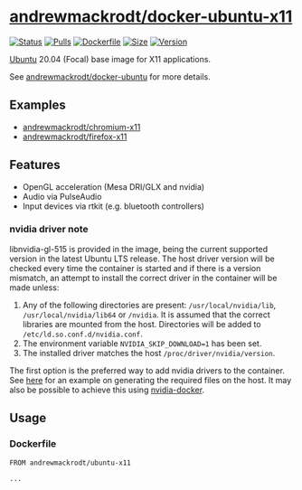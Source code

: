 # [andrewmackrodt/docker-ubuntu-x11](https://github.com/andrewmackrodt/dockerfiles/tree/master/ubuntu-x11)

[![Status](https://jenkins.mackrodt.io/buildStatus/icon?job=dockerfiles%2Fubuntu-x11)][status]
[![Pulls](https://img.shields.io/docker/pulls/andrewmackrodt/ubuntu-x11.svg)][pulls]
[![Dockerfile](https://img.shields.io/github/size/andrewmackrodt/dockerfiles/ubuntu-x11/Dockerfile.svg?label=dockerfile)][dockerfile]
[![Size](https://img.shields.io/docker/image-size/andrewmackrodt/ubuntu-x11)][size]
[![Version](https://img.shields.io/docker/v/andrewmackrodt/ubuntu-x11)][version]

[status]: https://jenkins.mackrodt.io/job/dockerfiles/job/ubuntu-x11/
[pulls]: https://hub.docker.com/r/andrewmackrodt/ubuntu-x11
[dockerfile]: https://github.com/andrewmackrodt/dockerfiles/blob/master/ubuntu-x11/Dockerfile
[size]: https://microbadger.com/images/andrewmackrodt/ubuntu-x11
[version]: https://hub.docker.com/r/andrewmackrodt/ubuntu-x11/tags

[Ubuntu](https://www.ubuntu.com/) 20.04 (Focal) base image for X11 applications.

See [andrewmackrodt/docker-ubuntu](https://github.com/andrewmackrodt/dockerfiles/tree/master/ubuntu)
for more details.

## Examples
- [andrewmackrodt/chromium-x11](https://hub.docker.com/r/andrewmackrodt/chromium-x11)
- [andrewmackrodt/firefox-x11](https://hub.docker.com/r/andrewmackrodt/firefox-x11)

## Features

* OpenGL acceleration (Mesa DRI/GLX and nvidia)
* Audio via PulseAudio
* Input devices via rtkit (e.g. bluetooth controllers)

### nvidia driver note

libnvidia-gl-515 is provided in the image, being the current supported version
in the latest Ubuntu LTS release. The host driver version will be checked every
time the container is started and if there is a version mismatch, an attempt
to install the correct driver in the container will be made unless:

1. Any of the following directories are present: `/usr/local/nvidia/lib`,
   `/usr/local/nvidia/lib64` or `/nvidia`. It is assumed that the correct
   libraries are mounted from the host. Directories will be added to
   `/etc/ld.so.conf.d/nvidia.conf`.
2. The environment variable `NVIDIA_SKIP_DOWNLOAD=1` has been set.
3. The installed driver matches the host `/proc/driver/nvidia/version`.

The first option is the preferred way to add nvidia drivers to the container.
See [here][gist] for an example on generating the required files on the host.
It may also be possible to achieve this using [nvidia-docker][nvidia-docker].

[gist]: https://gist.github.com/andrewmackrodt/e5f9eaf63c9296db73901796bc46a3f8
[nvidia-docker]: https://github.com/NVIDIA/nvidia-docker

## Usage
<span data-message="dockerhub formatting fix"></span>
### Dockerfile

```
FROM andrewmackrodt/ubuntu-x11

...
```
